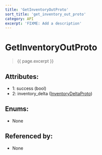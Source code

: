 ```yaml
---
title: 'GetInventoryOutProto'
sort_title: 'get_inventory_out_proto'
category: API
excerpt: 'FIXME: Add a description'
---
```


[comment]: <> (THIS PART IS GENERATED - AKA DON'T EDIT THIS PART MANUALLY)

# GetInventoryOutProto

> {{ page.excerpt }}

## Attributes:

- 1: success (bool)
- 2: inventory_delta ([InventoryDeltaProto](../InventoryDeltaProto/))

## Enums:

- None

## Referenced by:

- None

[comment]: <> (YOU CAN EDIT AFTER THIS)
